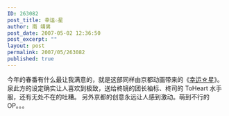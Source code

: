 ```yaml
---
ID: 263082
post_title: 幸运☆星
author: 南 靖男
post_date: 2007-05-02 12:36:50
post_excerpt: ""
layout: post
permalink: 2007/05/263082
published: true
---
```

今年的春番有什么最让我满意的，就是这部同样由京都动画带来的《<a href="http://zh.wikipedia.org/w/index.php?title=%E5%B9%B8%E9%81%8B%E6%98%9F&amp;variant=zh-cn">幸运☆星</a>》。
泉此方的设定确实让人喜欢到极致，送给柊镜的团长袖标、柊司的 ToHeart 水手服，还有无处不在的吐糟。
另外京都的创意永远让人感到激动。萌到不行的OP。。。